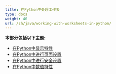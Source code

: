 ```yaml
---
title: 在Python中处理工作表
type: docs
weight: 40
url: /zh/java/working-with-worksheets-in-python/
---
```


**本部分包括以下主题:** 
- [在Python中显示特性](/cells/zh/java/display-features-in-python/)
- [在Python中进行页面设置](/cells/zh/java/page-setup-features-in-python/)
- [在Python中进行安全设置](/cells/zh/java/security-features-in-python/)
- [在Python中数值特性](/cells/zh/java/value-features-in-python/)
